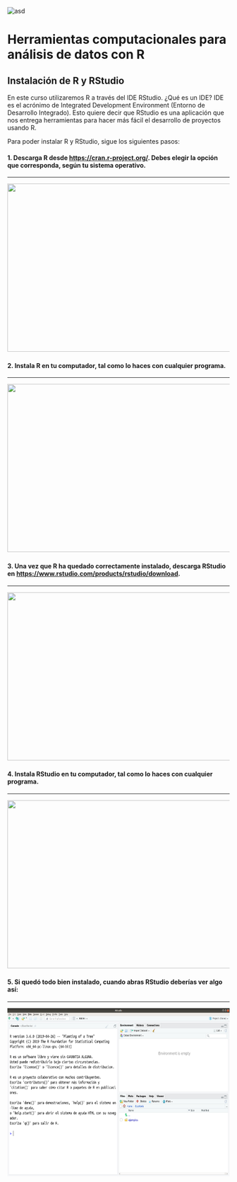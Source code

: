 ![asd](https://www.uchile.cl/uchile/ImageServlet?idDocumento=5688&indice=0)

# Herramientas computacionales para análisis de datos con R

## Instalación de R y RStudio

En este curso utilizaremos R a través del IDE RStudio. ¿Qué es un IDE? IDE es el acrónimo de Integrated Development Environment (Entorno de Desarrollo Integrado). Esto quiere decir que RStudio es una aplicación que nos entrega herramientas para hacer más fácil el desarrollo de proyectos usando R.

Para poder instalar R y RStudio, sigue los siguientes pasos:

#### 1. Descarga R desde https://cran.r-project.org/. Debes elegir la opción que corresponda, según tu sistema operativo.
***

<img src = "https://miro.medium.com/max/2304/1*hd0_QLa2rvif_8sjCwztww.gif" height = "380" width = "700">

#### 2. Instala R en tu computador, tal como lo haces con cualquier programa.
***

<img src = "https://miro.medium.com/max/1592/1*RQoZMTx5cuGbpe-TpgvXjA.gif" height = "380" width = "700">

#### 3. Una vez que R ha quedado correctamente instalado, descarga RStudio en https://www.rstudio.com/products/rstudio/download.
***

<img src = "https://miro.medium.com/max/2336/1*bkf1Bm8AybynNXfL_f4z3g.gif" height = "380" width = "700" >

#### 4. Instala RStudio en tu computador, tal como lo haces con cualquier programa.

***

<img src = "https://i2.wp.com/ajaytech.co/wp-content/uploads/2020/02/install-r-studio.gif?resize=748%2C584&ssl=1" height = "380" width = "560" >

#### 5. Si quedó todo bien instalado, cuando abras RStudio deberías ver algo así:

***

<img src = "https://github.com/rivaquiroga/taller-R-BCN/raw/master/imagenes/rstudio.png"  height = "380" width = "700">
